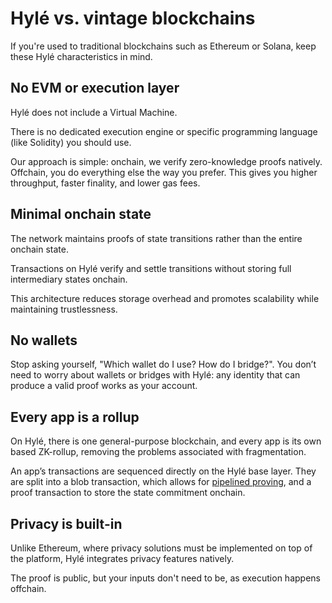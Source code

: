 # Hylé vs. vintage blockchains

If you're used to traditional blockchains such as Ethereum or Solana, keep these Hylé characteristics in mind.

## No EVM or execution layer

Hylé does not include a Virtual Machine.

There is no dedicated execution engine or specific programming language (like Solidity) you should use.

Our approach is simple: onchain, we verify zero-knowledge proofs natively. Offchain, you do everything else the way you prefer. This gives you higher throughput, faster finality, and lower gas fees.

## Minimal onchain state

The network maintains proofs of state transitions rather than the entire onchain state.

Transactions on Hylé verify and settle transitions without storing full intermediary states onchain.

This architecture reduces storage overhead and promotes scalability while maintaining trustlessness.

## No wallets

Stop asking yourself, "Which wallet do I use? How do I bridge?". You don’t need to worry about wallets or bridges with Hylé: any identity that can produce a valid proof works as your account.

## Every app is a rollup

On Hylé, there is one general-purpose blockchain, and every app is its own based ZK-rollup, removing the problems associated with fragmentation.

An app’s transactions are sequenced directly on the Hylé base layer. They are split into a blob transaction, which allows for [pipelined proving](../concepts/pipelined-proving.md), and a proof transaction to store the state commitment onchain.

## Privacy is built-in

Unlike Ethereum, where privacy solutions must be implemented on top of the platform, Hylé integrates privacy features natively.

The proof is public, but your inputs don't need to be, as execution happens offchain.
